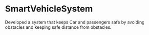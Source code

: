 # SmartVehicleSystem
Developed a system that keeps Car and passengers safe by avoiding obstacles and keeping safe distance from obstacles.

